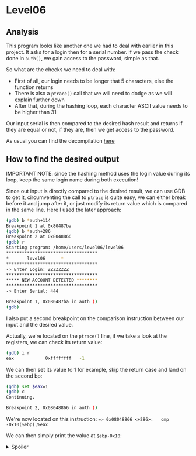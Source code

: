# Level06

## Analysis

This program looks like another one we had to deal with earlier in this project. It asks for a login then for a serial number.
If we pass the check done in `auth()`, we gain access to the password, simple as that.

So what are the checks we need to deal with:

- First of all, our login needs to be longer that 5 characters, else the function returns
- There is also a `ptrace()` call that we will need to dodge as we will explain further down
- After that, during the hashing loop, each character ASCII value needs to be higher than 31

Our input serial is then compared to the desired hash result and returns if they are equal or not, if they are, then we get access to the password.

As usual you can find the decompilation [here](./level06.c)

## How to find the desired output

IMPORTANT NOTE: since the hashing method uses the login value during its loop, keep the same login name during both execution!

Since out input is directly compared to the desired result, we can use GDB to get it, circumventing the call to `ptrace` is quite easy, we can either break before it and jump after it, or just modify its return value which is compared in the same line. Here I used the later approach:

```bash
(gdb) b *auth+114 
Breakpoint 1 at 0x80487ba
(gdb) b *auth+286
Breakpoint 2 at 0x8048866
(gdb) r
Starting program: /home/users/level06/level06 
***********************************
*		level06		 *
***********************************
-> Enter Login: ZZZZZZZZ
***********************************
***** NEW ACCOUNT DETECTED ********
***********************************
-> Enter Serial: 444

Breakpoint 1, 0x080487ba in auth ()
(gdb)
```

I also put a second breakpoint on the comparison instruction between our input and the desired value.

Actually, we're located on the `ptrace()` line, if we take a look at the registers, we can check its return value:

```bash
(gdb) i r
eax            0xffffffff	-1
```

We can then set its value to 1 for example, skip the return case and land on the second bp:

```bash
(gdb) set $eax=1
(gdb) c
Continuing.

Breakpoint 2, 0x08048866 in auth ()
```

We're now located on this instruction: `=> 0x08048866 <+286>:	cmp    -0x10(%ebp),%eax`

We can then simply print the value at `$ebp-0x10`:

<details>
  <summary>Spoiler</summary>

```bash
(gdb) p *(int *)($ebp-0x10)
$1 = 6234974
```

You can then use the program normally:

```bash
level06@OverRide:~$ ./level06 
***********************************
*		level06		 *
***********************************
-> Enter Login: ZZZZZZZZ
***********************************
***** NEW ACCOUNT DETECTED ********
***********************************
-> Enter Serial: 6234974
Authenticated!
$ cat /home/users/level07/.pass
GbcPDRgsFK77LNnnuh7QyFYA2942Gp8yKj9KrWD8
```

</details>

